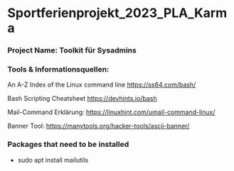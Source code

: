# Sportferienprojekt_2023_PLA_Karma

### Project Name: Toolkit für Sysadmins

### Tools & Informationsquellen:

An A-Z Index of the Linux command line
https://ss64.com/bash/

Bash Scripting Cheatsheet
https://devhints.io/bash

Mail-Command Erklärung:
https://linuxhint.com/umail-command-linux/

Banner Tool:
https://manytools.org/hacker-tools/ascii-banner/

### Packages that need to be installed

- sudo apt install mailutils

